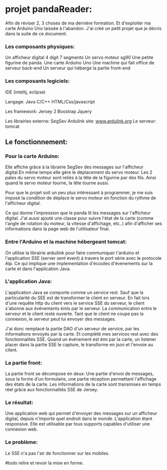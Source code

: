 # projet pandaReader:

Afin de réviser 2, 3 choses de ma dernière formation. Et d'exploiter ma carte Arduino Uno laissée à l'abandon.
J'ai créé un petit projet que je décris dans la suite de ce document. 

### Les composants physiques:
Un afficheur digital 4 digit 7 segments
Un servo moteur sg90
Une petite figurine de panda.
Une carte Arduino Uno
Une machine qui fait office de serveur back-end
Un serveur qui héberge la partie front-end

### Les composants logiciels:
IDE (intellij, eclipse)

Langage:
      Java
      C/C++
      HTML/Css/javascript

Les framework:
      Jersey 2
      Boostrap
      Jquery
      
Les librairies externe:
      SegSev
     Ardulink site: www.ardulink.org
Le serveur:
      tomcat
      
## Le fonctionnement:

### Pour la carte Arduino:
Elle affiche grâce à la librairie SegSev des messages sur l'afficheur digital.En même temps elle gère le déplacement du servo moteur.
Les 2 pales du servo moteur sont reliés à la tête de la figurine par des fils. Ainsi quand le servo moteur tourne, la tête tourne aussi.

Pour que le projet soit un peu plus intéressant à programmer, je me suis imposé la condition de déplace le servo moteur en fonction du rythme de l'afficheur digital.

Ce qui donne l'impression que le panda lit les messages sur l'afficheur digital.
J'ai aussi ajouté une classe pour suivre l'état de la carte (comme l'angle de rotation du moteur, la vitesse d'affichage, etc..) afin d'afficher ses informations dans la page web de l'utilisateur final.

### Entre l'Arduino et la machine hébergeant tomcat:
On utilise la librairie arduilink pour faire communiquer l'arduino et l'application SSE (server sent event) à travers le port série avec le protocole Alp. Ce qui implique une implementation d'écoutes d'évenements sur la carte et dans l'application Java.

### L'application Java:
L'application Java se comporte comme un service rest. Sauf que la particularité du SEE est de transformer le client en serveur.
En fait lors d'une requête http du client vers le service SSE du serveur, le client s'abonne aux événements émis par le serveur.
La communication entre le serveur et le client reste ouverte. Tant que le client ne coupe pas la connexion, le serveur peut lui envoyer des messages.

J'ai donc remplacé la partie DAO d'un serveur de service, par les informations envoyés par la carte.
Et complété mes services rest avec des fonctionnalités SSE. Quand un événement est émi par la carte, un listener placer dans la partie SSE le capture, le transforme en json et l'envoie au client. 

### La partie front:
La partie front se décompose en deux:
Une partie d'envoi de messages, sous la forme d'un formulaire, une partie réception permettant l'affichage  des états de la carte. Les informations de la carte sont transmises en temps réel grâce aux fonctionnalités SSE de Jersey.

### Le résultat:
Une application web qui permet d'envoyer des messages sur un afficheur digital, depuis n'importe quel endroit dans le monde.
L'application étant responsive. Elle est utilisable par tous supports capables d'utiliser une connexion web.

### Le problème:
Le SSE n'a pas l'air de fonctionner sur les mobiles.


#todo relire et revoir la mise en forme.




